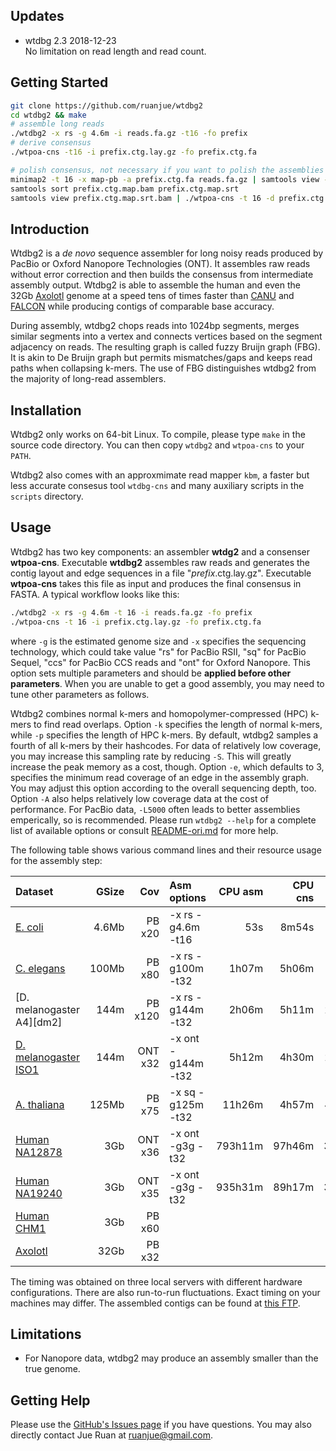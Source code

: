 ## <a name="update"></a>Updates
* wtdbg 2.3 2018-12-23<br>
No limitation on read length and read count.

## <a name="start"></a>Getting Started
```sh
git clone https://github.com/ruanjue/wtdbg2
cd wtdbg2 && make
# assemble long reads
./wtdbg2 -x rs -g 4.6m -i reads.fa.gz -t16 -fo prefix
# derive consensus
./wtpoa-cns -t16 -i prefix.ctg.lay.gz -fo prefix.ctg.fa

# polish consensus, not necessary if you want to polish the assemblies using other tools
minimap2 -t 16 -x map-pb -a prefix.ctg.fa reads.fa.gz | samtools view -Sb - >prefix.ctg.map.bam
samtools sort prefix.ctg.map.bam prefix.ctg.map.srt
samtools view prefix.ctg.map.srt.bam | ./wtpoa-cns -t 16 -d prefix.ctg.fa -i - -fo prefix.ctg.2nd.fa
```

## <a name="intro"></a>Introduction

Wtdbg2 is a *de novo* sequence assembler for long noisy reads produced by
PacBio or Oxford Nanopore Technologies (ONT). It assembles raw reads without
error correction and then builds the consensus from intermediate assembly
output. Wtdbg2 is able to assemble the human and even the 32Gb
[Axolotl][Axolotl] genome at a speed tens of times faster than [CANU][canu] and
[FALCON][falcon] while producing contigs of comparable base accuracy.

During assembly, wtdbg2 chops reads into 1024bp segments, merges similar
segments into a vertex and connects vertices based on the segment adjacency on
reads. The resulting graph is called fuzzy Bruijn graph (FBG). It is akin to De
Bruijn graph but permits mismatches/gaps and keeps read paths when collapsing
k-mers. The use of FBG distinguishes wtdbg2 from the majority of long-read
assemblers.

## <a name="install"></a>Installation

Wtdbg2 only works on 64-bit Linux. To compile, please type `make` in the source
code directory. You can then copy `wtdbg2` and `wtpoa-cns` to your `PATH`.

Wtdbg2 also comes with an approxmimate read mapper `kbm`, a faster but less
accurate consesus tool `wtdbg-cns` and many auxiliary scripts in the `scripts`
directory.

## <a name="use"></a>Usage

Wtdbg2 has two key components: an assembler **wtdg2** and a consenser
**wtpoa-cns**. Executable **wtdbg2** assembles raw reads and generates the
contig layout and edge sequences in a file "*prefix*.ctg.lay.gz". Executable
**wtpoa-cns** takes this file as input and produces the final consensus in
FASTA. A typical workflow looks like this:
```sh
./wtdbg2 -x rs -g 4.6m -t 16 -i reads.fa.gz -fo prefix
./wtpoa-cns -t 16 -i prefix.ctg.lay.gz -fo prefix.ctg.fa
```
where `-g` is the estimated genome size and `-x` specifies the sequencing
technology, which could take value "rs" for PacBio RSII, "sq" for PacBio
Sequel, "ccs" for PacBio CCS reads and "ont" for Oxford Nanopore. This option
sets multiple parameters and should be **applied before other parameters**.
When you are unable to get a good assembly, you may need to tune other
parameters as follows.

Wtdbg2 combines normal k-mers and homopolymer-compressed (HPC) k-mers to find
read overlaps. Option `-k` specifies the length of normal k-mers, while `-p`
specifies the length of HPC k-mers. By default, wtdbg2 samples a fourth of all
k-mers by their hashcodes. For data of relatively low coverage, you may
increase this sampling rate by reducing `-S`. This will greatly increase the
peak memory as a cost, though. Option `-e`, which defaults to 3, specifies the
minimum read coverage of an edge in the assembly graph. You may adjust this
option according to the overall sequencing depth, too. Option `-A` also helps
relatively low coverage data at the cost of performance. For PacBio data,
`-L5000` often leads to better assemblies emperically, so is recommended.
Please run `wtdbg2 --help` for a complete list of available options or consult
[README-ori.md](README-ori.md) for more help.

The following table shows various command lines and their resource usage for
the assembly step:

|Dataset                 |GSize |Cov     |Asm options        |CPU asm |CPU cns |Real tot|     RAM|
|:-----------------------|-----:|-------:|:------------------|-------:|-------:|-------:|-------:|
|[E. coli][pbcr]         |4.6Mb |PB x20  |-x rs -g4.6m -t16  |     53s|   8m54s|     42s|    1.0G|
|[C. elegans][ce]        |100Mb |PB x80  |-x rs -g100m -t32  |   1h07m|   5h06m|  13m42s|   11.6G|
|[D. melanogaster A4][dm2]| 144m|PB x120 |-x rs -g144m -t32  |   2h06m|   5h11m|  26m17s|   19.4G|
|[D. melanogaster ISO1][dm1]|144m|ONT x32|-x ont -g144m -t32 |   5h12m|   4h30m|  25m59s|   17.3G|
|[A. thaliana][at]       |125Mb |PB x75  |-x sq -g125m -t32  |  11h26m|   4h57m|  49m35s|   25.7G|
|[Human NA12878][na12878]|3Gb   |ONT x36 |-x ont -g3g -t32   | 793h11m|  97h46m|  31h03m|  221.8G|
|[Human NA19240][na19240]|3Gb   |ONT x35 |-x ont -g3g -t32   | 935h31m|  89h17m|  35h20m|  215.0G|
|[Human CHM1][chm1]      |3Gb   |PB x60  |                   |        |        |        |        |
|[Axolotl][axosra]       |32Gb  |PB x32  |                   |        |        |        |        |

The timing was obtained on three local servers with different hardware
configurations. There are also run-to-run fluctuations. Exact timing on your
machines may differ. The assembled contigs can be found at [this FTP][ftp].

## Limitations

* For Nanopore data, wtdbg2 may produce an assembly smaller than the true
  genome.

## Getting Help

Please use the [GitHub's Issues page][issue] if you have questions. You may
also directly contact Jue Ruan at ruanjue@gmail.com.

[miniasm]: https://github.com/lh3/miniasm
[canu]: https://github.com/marbl/canu
[falcon]: https://github.com/PacificBiosciences/FALCON
[Axolotl]: https://www.nature.com/articles/nature25458
[chm1]: https://trace.ncbi.nlm.nih.gov/Traces/sra/?study=SRP044331
[na12878]: https://github.com/nanopore-wgs-consortium/NA12878/blob/master/rel5.md
[na19240]: https://www.ebi.ac.uk/ena/data/view/PRJEB26791
[pbcr]: http://www.cbcb.umd.edu/software/PBcR/data/selfSampleData.tar.gz
[ce]: https://github.com/PacificBiosciences/DevNet/wiki/C.-elegans-data-set
[axosra]: https://www.ncbi.nlm.nih.gov/bioproject/?term=PRJNA378970
[issue]: https://github.com/ruanjue/wtdbg2/issues
[at]: https://downloads.pacbcloud.com/public/SequelData/ArabidopsisDemoData/
[dm1]: https://www.ebi.ac.uk/ena/data/view/SRR6702603
[ftp]: ftp://ftp.dfci.harvard.edu/pub/hli/wtdbg/
